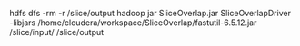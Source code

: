 hdfs dfs -rm -r /slice/output
hadoop jar SliceOverlap.jar SliceOverlapDriver -libjars /home/cloudera/workspace/SliceOverlap/fastutil-6.5.12.jar /slice/input/ /slice/output


